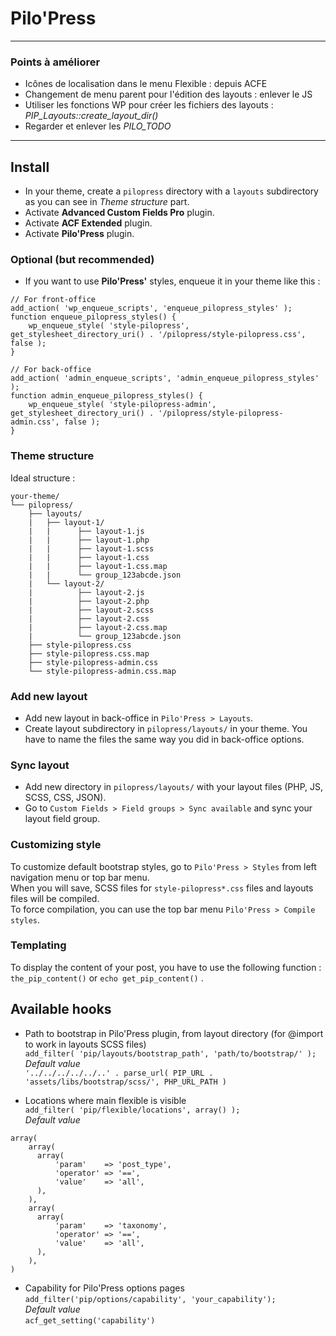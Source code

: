# Pilo'Press

___

### Points à améliorer

- Icônes de localisation dans le menu Flexible : depuis ACFE
- Changement de menu parent pour l'édition des layouts : enlever le JS
- Utiliser les fonctions WP pour créer les fichiers des layouts : _PIP_Layouts::create_layout_dir()_
- Regarder et enlever les _PILO_TODO_

___

## Install

- In your theme, create a `pilopress` directory with a `layouts` subdirectory as you can see in _Theme structure_ part.
- Activate **Advanced Custom Fields Pro** plugin.
- Activate **ACF Extended** plugin.
- Activate **Pilo'Press** plugin.

### Optional (but recommended)

- If you want to use **Pilo'Press'** styles, enqueue it in your theme like this :

```
// For front-office
add_action( 'wp_enqueue_scripts', 'enqueue_pilopress_styles' );
function enqueue_pilopress_styles() {
    wp_enqueue_style( 'style-pilopress', get_stylesheet_directory_uri() . '/pilopress/style-pilopress.css', false );
}
 
// For back-office
add_action( 'admin_enqueue_scripts', 'admin_enqueue_pilopress_styles' );
function admin_enqueue_pilopress_styles() {
    wp_enqueue_style( 'style-pilopress-admin', get_stylesheet_directory_uri() . '/pilopress/style-pilopress-admin.css', false );
}
```

### Theme structure

Ideal structure :

```
your-theme/
└── pilopress/
    ├── layouts/
    |   ├── layout-1/
    |   |      ├── layout-1.js
    |   |      ├── layout-1.php
    |   |      ├── layout-1.scss
    |   |      ├── layout-1.css
    |   |      ├── layout-1.css.map
    |   |      └── group_123abcde.json
    |   └── layout-2/
    |          ├── layout-2.js
    |          ├── layout-2.php
    |          ├── layout-2.scss
    |          ├── layout-2.css
    |          ├── layout-2.css.map
    |          └── group_123abcde.json
    ├── style-pilopress.css
    ├── style-pilopress.css.map
    ├── style-pilopress-admin.css
    └── style-pilopress-admin.css.map
```

### Add new layout

- Add new layout in back-office in `Pilo'Press > Layouts`.
- Create layout subdirectory in `pilopress/layouts/` in your theme. You have to name the files the same way you did in back-office options.

### Sync layout

- Add new directory in `pilopress/layouts/` with your layout files (PHP, JS, SCSS, CSS, JSON).
- Go to `Custom Fields > Field groups > Sync available` and sync your layout field group.

### Customizing style

To customize default bootstrap styles, go to `Pilo'Press > Styles` from left navigation menu or top bar menu.  
When you will save, SCSS files for `style-pilopress*.css` files and layouts files will be compiled.  
To force compilation, you can use the top bar menu `Pilo'Press > Compile styles`.

### Templating

To display the content of your post, you have to use the following function : `the_pip_content()` or `echo get_pip_content()` .

## Available hooks

- Path to bootstrap in Pilo'Press plugin, from layout directory (for @import to work in layouts SCSS files)  
`add_filter( 'pip/layouts/bootstrap_path', 'path/to/bootstrap/' );`  
_Default value_  
`'../../../../../..' . parse_url( PIP_URL . 'assets/libs/bootstrap/scss/', PHP_URL_PATH )`

- Locations where main flexible is visible  
`add_filter( 'pip/flexible/locations', array() );`  
_Default value_  
```
array(
    array(
      array(
          'param'    => 'post_type',
          'operator' => '==',
          'value'    => 'all',
      ),
    ),
    array(
      array(
          'param'    => 'taxonomy',
          'operator' => '==',
          'value'    => 'all',
      ),
    ),
)
```

- Capability for Pilo'Press options pages  
`add_filter('pip/options/capability', 'your_capability');`  
_Default value_  
`acf_get_setting('capability')`